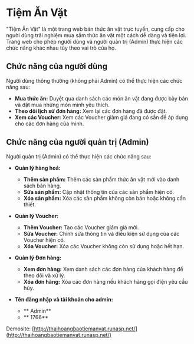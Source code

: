 # Tiệm Ăn Vặt

"Tiệm Ăn Vặt" là một trang web bán thức ăn vặt trực tuyến, cung cấp cho người dùng trải nghiệm mua sắm thức ăn vặt một cách dễ dàng và tiện lợi. Trang web cho phép người dùng và người quản trị (Admin) thực hiện các chức năng khác nhau tùy theo vai trò của họ.

## Chức năng của người dùng

Người dùng thông thường (không phải Admin) có thể thực hiện các chức năng sau:

- **Mua thức ăn:** Duyệt qua danh sách các món ăn vặt đang được bày bán và đặt mua những món mình yêu thích.
- **Theo dõi lịch sử đơn hàng:** Xem lại các đơn hàng đã được đặt.
- **Xem các Voucher:** Xem các Voucher giảm giá đang có sẵn để áp dụng cho các đơn hàng của mình.

## Chức năng của người quản trị (Admin)

Người quản trị (Admin) có thể thực hiện các chức năng sau:

- **Quản lý hàng hoá:** 
  - **Thêm sản phẩm:** Thêm các sản phẩm thức ăn vặt mới vào danh sách bán hàng.
  - **Sửa sản phẩm:** Cập nhật thông tin của các sản phẩm hiện có.
  - **Xóa sản phẩm:** Xóa các sản phẩm không còn bán hoặc không cần thiết.

- **Quản lý Voucher:** 
  - **Thêm Voucher:** Tạo các Voucher giảm giá mới.
  - **Sửa Voucher:** Chỉnh sửa thông tin và điều kiện sử dụng của các Voucher hiện có.
  - **Xóa Voucher:** Xóa các Voucher không còn sử dụng hoặc hết hạn.

- **Quản lý Đơn hàng:** 
  - **Xem đơn hàng:** Xem danh sách các đơn hàng của khách hàng để theo dõi và xử lý.
  - **Xóa đơn hàng:** Xóa các đơn hàng nếu khách hàng gọi điện yêu cầu hủy.

- **Tên đăng nhập và tài khoản cho admin:**
  - ** Admin**
  - ** 1766**
  
Demosite: [http://thaihoangbaotiemanvat.runasp.net/](http://thaihoangbaotiemanvat.runasp.net/)
